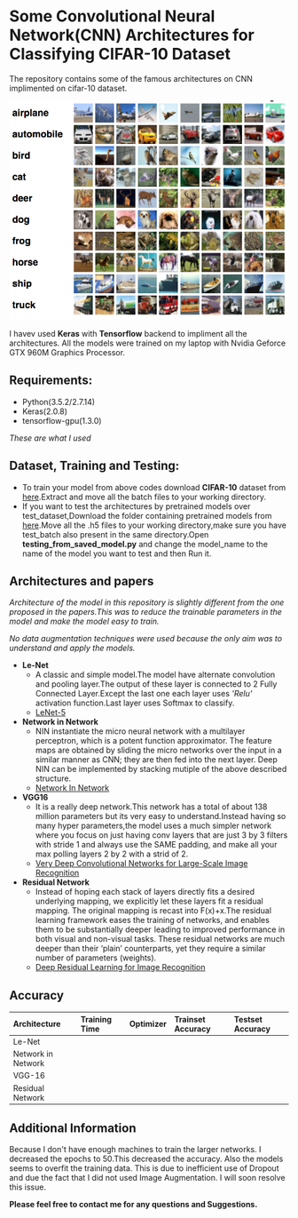 # Some Convolutional Neural Network(CNN) Architectures for Classifying CIFAR-10 Dataset

The repository contains some of the famous architectures on CNN implimented on cifar-10 dataset.

![cifar10][1]

I havev used **Keras** with **Tensorflow** backend to impliment all the architectures.
All the models were trained on my laptop with Nvidia Geforce GTX 960M Graphics Processor.

## Requirements:

- Python(3.5.2/2.7.14)
- Keras(2.0.8)
- tensorflow-gpu(1.3.0)

*These are what I used*

## Dataset, Training and Testing:

- To train your model from above codes download **CIFAR-10** dataset from [here][6].Extract and move all the batch files to your working directory.
- If you want to test the architectures by pretrained models over test_dataset,Download the folder containing pretrained models from [here][7].Move all the .h5 files to your working directory,make sure you have test_batch also present in the same directory.Open **testing_from_saved_model.py** and change the model_name to the name of the model you want to test and then Run it.


## Architectures and papers

*Architecture of the model in this repository is slightly different from the one proposed in the papers.This was to reduce the trainable parameters in the model and make the model easy to train.*

*No data augmentation techniques were used because the only aim was to understand and apply the models.*

- **Le-Net**
  - A classic and simple model.The model have alternate convolution and pooling layer.The output of these layer is connected to 2 Fully Connected Layer.Except the last one each layer uses *'Relu'* activation function.Last layer uses Softmax to classify.
  - [LeNet-5][2]
- **Network in Network**
  - NIN instantiate the micro neural network with a multilayer perceptron, which is a potent function approximator. The feature maps are obtained by sliding the micro networks over the input in a similar manner as CNN; they are then fed into the next layer. Deep NIN can be implemented by stacking mutiple of the above described structure.
  - [Network In Network][3]
- **VGG16**
  - It is a really deep network.This network has a total of about 138 million parameters but its very easy to understand.Instead having so many hyper parameters,the model uses a much simpler network where you focus on just having conv layers that are just 3 by 3 filters with stride 1 and always use the SAME padding, and make all your max polling layers 2 by 2 with a strid of 2.
  -  [Very Deep Convolutional Networks for Large-Scale Image Recognition][4]
- **Residual Network**
  - Instead of hoping each stack of layers directly fits a desired underlying mapping, we explicitly let these layers fit a residual mapping. The original mapping is recast into F(x)+x.The residual learning framework eases the training of networks, and enables them to be substantially deeper  leading to improved performance in both visual and non-visual tasks. These residual networks are much deeper than their ‘plain’ counterparts, yet they require a similar number of parameters (weights).
  - [Deep Residual Learning for Image Recognition][5]
  
## Accuracy

|Architecture       |Training Time | Optimizer |Trainset Accuracy|Testset Accuracy|
|:------------------|:-------------|:----------|:----------------|:---------------|
|Le-Net             |
|Network in Network |
|VGG-16             |
|Residual Network   |

## Additional Information
Because I don't have enough machines to train the larger networks.
I decreased the epochs to 50.This decreased the accuracy.
Also the models seems to overfit the training data. This is due to inefficient use of Dropout and due the fact that I did not used Image Augmentation. I will soon resolve this issue.

**Please feel free to contact me for any questions and Suggestions.**


[1]: cifar10.png
[2]: http://yann.lecun.com/exdb/lenet/
[3]: https://arxiv.org/abs/1312.4400
[4]: https://arxiv.org/abs/1409.1556
[5]: https://arxiv.org/abs/1512.03385
[6]: https://www.cs.toronto.edu/~kriz/cifar-10-python.tar.gz
[7]: https://drive.google.com/drive/folders/1Y2UVn2TdkmaXZhjQbtoyPrelhkJgi9mF?usp=sharing
